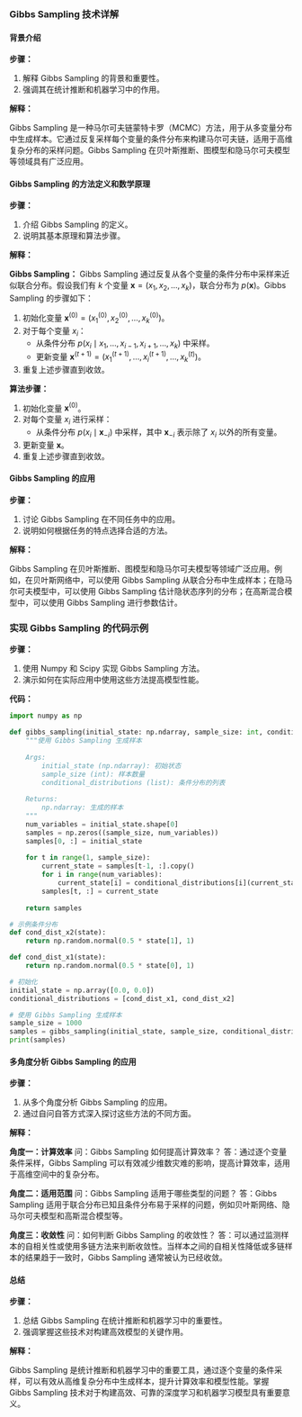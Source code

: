 ### Gibbs Sampling 技术详解

#### 背景介绍

**步骤：**

1. 解释 Gibbs Sampling 的背景和重要性。
2. 强调其在统计推断和机器学习中的作用。

**解释：**

Gibbs Sampling 是一种马尔可夫链蒙特卡罗（MCMC）方法，用于从多变量分布中生成样本。它通过反复采样每个变量的条件分布来构建马尔可夫链，适用于高维复杂分布的采样问题。Gibbs Sampling 在贝叶斯推断、图模型和隐马尔可夫模型等领域具有广泛应用。

#### Gibbs Sampling 的方法定义和数学原理

**步骤：**

1. 介绍 Gibbs Sampling 的定义。
2. 说明其基本原理和算法步骤。

**解释：**

**Gibbs Sampling：** Gibbs Sampling 通过反复从各个变量的条件分布中采样来近似联合分布。假设我们有 $k$ 个变量 $\mathbf{x} = (x_1, x_2, \ldots, x_k)$，联合分布为 $p(\mathbf{x})$。Gibbs Sampling 的步骤如下：

1. 初始化变量 $\mathbf{x}^{(0)} = (x_1^{(0)}, x_2^{(0)}, \ldots, x_k^{(0)})$。
2. 对于每个变量 $x_i$：
   - 从条件分布 $p(x_i \mid x_1, \ldots, x_{i-1}, x_{i+1}, \ldots, x_k)$ 中采样。
   - 更新变量 $\mathbf{x}^{(t+1)} = (x_1^{(t+1)}, \ldots, x_i^{(t+1)}, \ldots, x_k^{(t)})$。
3. 重复上述步骤直到收敛。

**算法步骤：**

1. 初始化变量 $\mathbf{x}^{(0)}$。
2. 对每个变量 $x_i$ 进行采样：
   - 从条件分布 $p(x_i \mid \mathbf{x}_{-i})$ 中采样，其中 $\mathbf{x}_{-i}$ 表示除了 $x_i$ 以外的所有变量。
3. 更新变量 $\mathbf{x}$。
4. 重复上述步骤直到收敛。

#### Gibbs Sampling 的应用

**步骤：**

1. 讨论 Gibbs Sampling 在不同任务中的应用。
2. 说明如何根据任务的特点选择合适的方法。

**解释：**

Gibbs Sampling 在贝叶斯推断、图模型和隐马尔可夫模型等领域广泛应用。例如，在贝叶斯网络中，可以使用 Gibbs Sampling 从联合分布中生成样本；在隐马尔可夫模型中，可以使用 Gibbs Sampling 估计隐状态序列的分布；在高斯混合模型中，可以使用 Gibbs Sampling 进行参数估计。

### 实现 Gibbs Sampling 的代码示例

**步骤：**

1. 使用 Numpy 和 Scipy 实现 Gibbs Sampling 方法。
2. 演示如何在实际应用中使用这些方法提高模型性能。

**代码：**

```python
import numpy as np

def gibbs_sampling(initial_state: np.ndarray, sample_size: int, conditional_distributions: list) -> np.ndarray:
    """使用 Gibbs Sampling 生成样本
    
    Args:
        initial_state (np.ndarray): 初始状态
        sample_size (int): 样本数量
        conditional_distributions (list): 条件分布的列表
    
    Returns:
        np.ndarray: 生成的样本
    """
    num_variables = initial_state.shape[0]
    samples = np.zeros((sample_size, num_variables))
    samples[0, :] = initial_state
    
    for t in range(1, sample_size):
        current_state = samples[t-1, :].copy()
        for i in range(num_variables):
            current_state[i] = conditional_distributions[i](current_state)
        samples[t, :] = current_state
    
    return samples

# 示例条件分布
def cond_dist_x2(state):
    return np.random.normal(0.5 * state[1], 1)

def cond_dist_x1(state):
    return np.random.normal(0.5 * state[0], 1)

# 初始化
initial_state = np.array([0.0, 0.0])
conditional_distributions = [cond_dist_x1, cond_dist_x2]

# 使用 Gibbs Sampling 生成样本
sample_size = 1000
samples = gibbs_sampling(initial_state, sample_size, conditional_distributions)
print(samples)
```

#### 多角度分析 Gibbs Sampling 的应用

**步骤：**

1. 从多个角度分析 Gibbs Sampling 的应用。
2. 通过自问自答方式深入探讨这些方法的不同方面。

**解释：**

**角度一：计算效率**
问：Gibbs Sampling 如何提高计算效率？
答：通过逐个变量条件采样，Gibbs Sampling 可以有效减少维数灾难的影响，提高计算效率，适用于高维空间中的复杂分布。

**角度二：适用范围**
问：Gibbs Sampling 适用于哪些类型的问题？
答：Gibbs Sampling 适用于联合分布已知且条件分布易于采样的问题，例如贝叶斯网络、隐马尔可夫模型和高斯混合模型等。

**角度三：收敛性**
问：如何判断 Gibbs Sampling 的收敛性？
答：可以通过监测样本的自相关性或使用多链方法来判断收敛性。当样本之间的自相关性降低或多链样本的结果趋于一致时，Gibbs Sampling 通常被认为已经收敛。

#### 总结

**步骤：**

1. 总结 Gibbs Sampling 在统计推断和机器学习中的重要性。
2. 强调掌握这些技术对构建高效模型的关键作用。

**解释：**

Gibbs Sampling 是统计推断和机器学习中的重要工具，通过逐个变量的条件采样，可以有效从高维复杂分布中生成样本，提升计算效率和模型性能。掌握 Gibbs Sampling 技术对于构建高效、可靠的深度学习和机器学习模型具有重要意义。